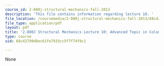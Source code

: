 ```yaml
---
course_id: 2-080j-structural-mechanics-fall-2013
description: 'This file contains information regarding lecture 10. '
file_location: /coursemedia/2-080j-structural-mechanics-fall-2013/68c42799d8ec61fe7933cc5f7f74f8c1_MIT2_080JF13_Lecture10.pdf
file_type: application/pdf
layout: pdf
title: '2.080J Structural Mechanics Lecture 10: Advanced Topic in Column Buckling'
type: course
uid: 68c42799d8ec61fe7933cc5f7f74f8c1

---
```

None